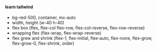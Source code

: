#### learn tailwind

- bg-red-500, container, mx-auto
- width, height (w-40 h-40)
- flex box (flex, flex-col flex-row, flex-col-reverse, flex-row-reverse)
- wrapping flex (flex-wrap, flex-wrap-reverse)
- flex grew and shrink (flex-1, flex-initial, flex-auto, flex-none, flex-grow, flex-grow-0, flex-shrink, order)
